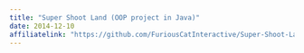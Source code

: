 ```yaml
---
title: "Super Shoot Land (OOP project in Java)"
date: 2014-12-10
affiliatelink: "https://github.com/FuriousCatInteractive/Super-Shoot-Land#super-shoot-land"
---
```




